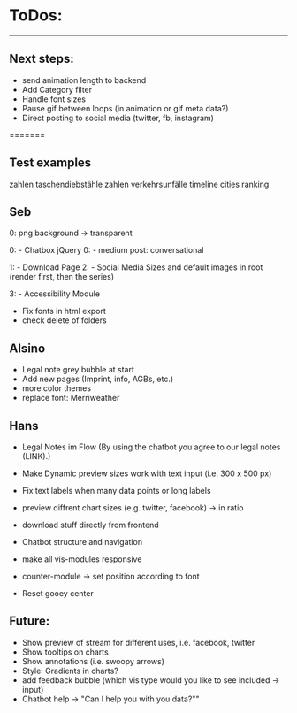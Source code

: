 # ToDos:
---

## Next steps:
- send animation length to backend
- Add Category filter
- Handle font sizes
- Pause gif between loops (in animation or gif meta data?)
- Direct posting to social media (twitter, fb, instagram)

=======

## Test examples 
zahlen taschendiebstähle
zahlen verkehrsunfälle
timeline
cities ranking


## Seb
0: png background -> transparent

0: - Chatbox jQuery
0: - medium post: conversational

1: - Download Page
2: - Social Media Sizes and default images in root (render first, then the series)

3: - Accessibility Module

- Fix fonts in html export
- check delete of folders

## Alsino
- Legal note grey bubble at start
- Add new pages (Imprint, info, AGBs, etc.)
- more color themes
- replace font: Merriweather

## Hans
- Legal Notes im Flow (By using the chatbot you agree to our legal notes (LINK).)
- Make Dynamic preview sizes work with text input (i.e. 300 x 500 px)
- Fix text labels when many data points or long labels
- preview diffrent chart sizes (e.g. twitter, facebook) -> in ratio
- download stuff directly from frontend
- Chatbot structure and navigation

- make all vis-modules responsive
- counter-module -> set position according to font
- Reset gooey center

## Future:
- Show preview of stream for different uses, i.e. facebook, twitter 
- Show tooltips on charts
- Show annotations (i.e. swoopy arrows)
- Style: Gradients in charts?
- add feedback bubble (which vis type would you like to see included -> input)
- Chatbot help -> "Can I help you with you data?""
